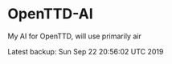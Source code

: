 # OpenTTD-AI
My AI for OpenTTD, will use primarily air

Latest backup: Sun Sep 22 20:56:02 UTC 2019
